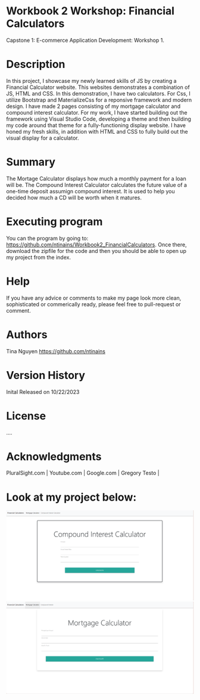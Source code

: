 # Workbook 2 Workshop: Financial Calculators
Capstone 1: E-commerce
Application Development: Workshop 1. 

# Description
In this project, I showcase my newly learned skills of JS by creating a Financial Calculator website. This websites demonstrates a combination of JS, HTML and CSS. In this demonstration, I have two calculators. For Css, I utilize Bootstrap and MaterializeCss for a reponsive framework and modern design. I have made 2 pages consisting of my mortgage calculator and compound interest calculator. For my work, I have started building out the framework using Visual Studio Code, developing a theme and then building my code around that theme for a fully-functioning display website. I have honed my fresh skills, in addition with HTML and CSS to fully build out the visual display for a calculator.

# Summary
The Mortage Calculator displays how much a monthly payment for a loan will be. The Compound Interest Calculator calculates the future value of a one-time deposit assumign compound interest. It is used to help you decided how much a CD will be worth when it matures. 

# Executing program
You can the program by going to: https://github.com/ntinains/Workbook2_FinancialCalculators. Once there, download the zipfile for the code and then you should be able to open up my project from the index.

# Help
If you have any advice or comments to make my page look more clean, sophisticated or commerically ready, please feel free to pull-request or comment.

# Authors
Tina Nguyen https://github.com/ntinains

# Version History
Inital Released on 10/22/2023

# License
....

# Acknowledgments

PluralSight.com | Youtube.com | Google.com | Gregory Testo |

# Look at my project below:

![getting started](./images/compoundInterestCalculator.PNG)
![getting started](./images/mortageCalculator.PNG)


